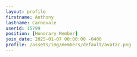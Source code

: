```yaml
---
layout: profile
firstname: Anthony
lastname: Carnevale
userid: 15799
position: [Honorary Member]
join_date: 2025-01-07 00:00:00 -0400
profile: /assets/img/members/default/avatar.png
---
```

